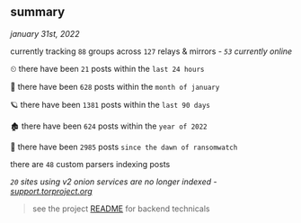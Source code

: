 
## summary
_january 31st, 2022_

currently tracking `88` groups across `127` relays & mirrors - _`53` currently online_

⏲ there have been `21` posts within the `last 24 hours`

🦈 there have been `628` posts within the `month of january`

🪐 there have been `1381` posts within the `last 90 days`

🏚 there have been `624` posts within the `year of 2022`

🦕 there have been `2985` posts `since the dawn of ransomwatch`

there are `48` custom parsers indexing posts

_`20` sites using v2 onion services are no longer indexed - [support.torproject.org](https://support.torproject.org/onionservices/v2-deprecation/)_

> see the project [README](https://github.com/thetanz/ransomwatch#ransomwatch--) for backend technicals
